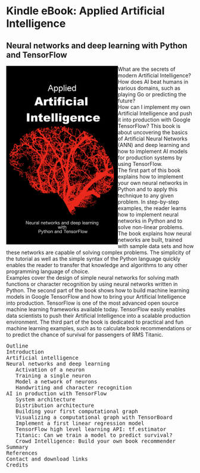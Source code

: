 # Kindle eBook: Applied Artificial Intelligence
## Neural networks and deep learning with Python and TensorFlow

<a href='https://www.amazon.com/Applied-Artificial-Intelligence-introduction-networks-ebook/dp/'><img align='left' style="float: left;" width="300px" src="./cover.jpg"></a>
What are the secrets of modern Artificial Intelligence? 
How does AI beat humans in various domains, such as playing Go or predicting the future?  
How can I implement my own Artificial Intelligence and push it into production with Google TensorFlow?
This book is about uncovering the basics of Artificial Neural Networks (ANN) and deep learning and how to implement AI models for production systems by using TensorFlow.  
The first part of this book explains how to implement your own neural networks in Python and to apply this technique to any given problem.  In step-by-step examples, the reader learns how to implement neural networks in Python and to solve non-linear problems. The book explains how neural networks are built, trained with sample data sets and how these networks are capable of solving complex problems. 
The simplicity of the tutorial as well as the simple syntax of the Python language quickly enables the reader to transfer that knowledge and algorithms to any other programming language of choice.   
Examples cover the design of simple neural networks for solving math functions or character recognition by using neural networks written in Python.
The second part of the book shows how to build machine learning models in Google TensorFlow and how to bring your Artificial Intelligence into production.
TensorFlow is one of the most advanced open source machine learning frameworks available today. TensorFlow easily enables data scientists to push their Artificial Intelligence into a scalable production environment. 
The third part of the book is dedicated to practical and fun machine learning examples, such as to calculate book recommendations or to predict the chance of survival for passengers of RMS Titanic.

<pre>
Outline
Introduction
Artificial intelligence
Neural networks and deep learning
   Activation of a neuron
   Training a single neuron
   Model a network of neurons
   Handwriting and character recognition
AI in production with TensorFlow
   System architecture
   Distribution architecture
   Building your first computational graph
   Visualizing a computational graph with TensorBoard
   Implement a first linear regression model
   TensorFlow high level learning API: tf.estimator
   Titanic: Can we train a model to predict survival?
   Crowd Intelligence: Build your own book recommender
Summary
References
Contact and download links
Credits
</pre>



